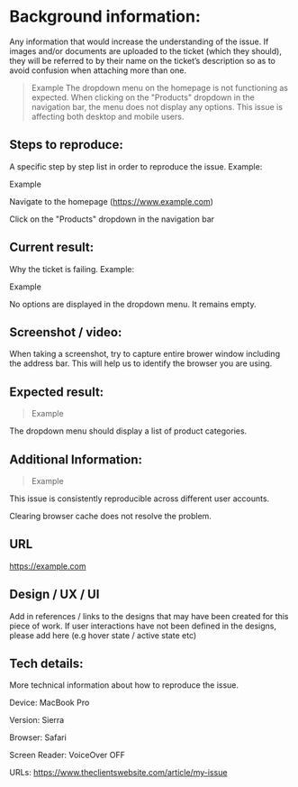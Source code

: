 

# Background information:

Any information that would increase the understanding of the issue. If images and/or documents are uploaded to the ticket (which they should), they will be referred to by their name on the ticket’s description so as to avoid confusion when attaching more than one.

> Example
> The dropdown menu on the homepage is not functioning as expected. When clicking on the "Products" dropdown in the navigation bar, the menu does not display any options. This issue is affecting both desktop and mobile users.

## Steps to reproduce:

A specific step by step list in order to reproduce the issue. Example:

Example

Navigate to the homepage (https://www.example.com)

Click on the "Products" dropdown in the navigation bar

## Current result:

Why the ticket is failing. Example:

Example

No options are displayed in the dropdown menu. It remains empty.

## Screenshot / video:

When taking a screenshot, try to capture entire brower window including the address bar. This will help us to identify the browser you are using.

## Expected result:

> Example

The dropdown menu should display a list of product categories.

## Additional Information:

> Example

This issue is consistently reproducible across different user accounts.

Clearing browser cache does not resolve the problem.

## URL

https://example.com  

## Design / UX / UI

Add in references / links to the designs that may have been created for this piece of work. If user interactions have not been defined in the designs, please add here (e.g hover state / active state etc)

## Tech details:

More technical information about how to reproduce the issue.

Device: MacBook Pro

Version: Sierra

Browser: Safari

Screen Reader: VoiceOver OFF

URLs: https://www.theclientswebsite.com/article/my-issue

